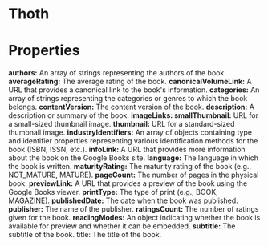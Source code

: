 # Thoth


# Properties
**authors:** An array of strings representing the authors of the book. **averageRating:** The average rating of the book. **canonicalVolumeLink:** A URL that provides a canonical link to the book's information. **categories:** An array of strings representing the categories or genres to which the book belongs. **contentVersion:** The content version of the book. **description:** A description or summary of the book. **imageLinks: smallThumbnail:** URL for a small-sized thumbnail image. **thumbnail:** URL for a standard-sized thumbnail image. **industryIdentifiers:** An array of objects containing type and identifier properties representing various identification methods for the book (ISBN, ISSN, etc.). **infoLink:** A URL that provides more information about the book on the Google Books site. **language:** The language in which the book is written. **maturityRating:** The maturity rating of the book (e.g., NOT_MATURE, MATURE). **pageCount:** The number of pages in the physical book. **previewLink:** A URL that provides a preview of the book using the Google Books viewer. **printType:** The type of print (e.g., BOOK, MAGAZINE). **publishedDate:** The date when the book was published. **publisher:** The name of the publisher. **ratingsCount:** The number of ratings given for the book. **readingModes:** An object indicating whether the book is available for preview and whether it can be embedded. **subtitle:** The subtitle of the book. title: The title of the book.
